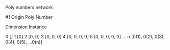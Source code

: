 Poly numbers network

#1 Origin Poly Number

Dimension     Instance

0             []
1             [0] 
2             [0, 0] 
3             [0, 0, 0] 
4             [0, 0, 0, 0] 
5             [0, 0, 0, 0, 0]
...
n             [0(1), 0(2), 0(3), 0(4), 0(5), ...0(n)] 




